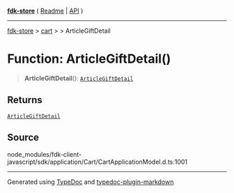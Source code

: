 [**fdk-store**](../../../README.md) ( [Readme](../../../README.md) \| [API](../../../API.md) )

---

[fdk-store](../../../API.md) > [cart](../../README.md) > [<internal>](../README.md) > ArticleGiftDetail

# Function: ArticleGiftDetail()

> **ArticleGiftDetail**(): [`ArticleGiftDetail`](../type-aliases/type-alias.ArticleGiftDetail.md)

## Returns

[`ArticleGiftDetail`](../type-aliases/type-alias.ArticleGiftDetail.md)

## Source

node_modules/fdk-client-javascript/sdk/application/Cart/CartApplicationModel.d.ts:1001

---

Generated using [TypeDoc](https://typedoc.org/) and [typedoc-plugin-markdown](https://www.npmjs.com/package/typedoc-plugin-markdown)
